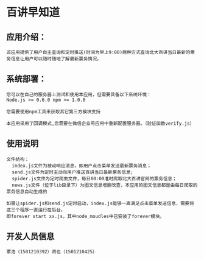 # 百讲早知道

## 应用介绍：
    该应用提供了用户自主查询和定时推送(时间为早上9:00)两种方式查询北大百讲当日最新的票务信息让用户可以随时随地了解最新票务情况。

## 系统部署：
    您可以在自己的服务器上测试和使用本应用，但需要具备以下系统环境：
    Node.js >= 0.6.0 npm >= 1.0.0
    
    您需要使用npm工具来获取其它第三方模块支持
    
    本应用采用了回调模式,您需要在微信企业号应用中重新配置服务器。（验证函数verify.js）
    
## 使用说明

    文件结构：
      index.js文件为被动响应消息，即用户点击菜单发送最新票务消息；
      send.js文件为定时主动向用户推送百讲当日最新票务信息;
      spider.js文件为定时爬虫文件，每日00:00准时爬取北大百讲官网的票务信息；
      news.js文件（位于lib目录下）为图文信息增删改查，本应用的图文信息都是由每日爬取的票务信息自动生成的
    
    如需让spider.js和send.js定时启动，index.js能够一直满足点击菜单发送信息，需要将这三个程序一直运行在后台。
    即forever start xx.js，其中node_moudles中已安装了forever模块。

## 开发人员信息
    
    覃浩（1501210392）蒋也（1501210425）

  
